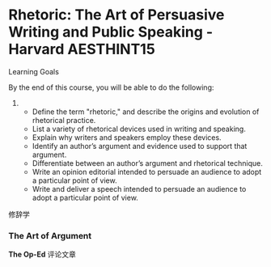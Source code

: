# Rhetoric: The Art of Persuasive Writing and Public Speaking - Harvard AESTHINT15



Learning Goals

By the end of this course, you will be able to do the following:

1. - Define the term "rhetoric," and describe the origins and evolution of rhetorical practice.
   - List a variety of rhetorical devices used in writing and speaking.
   - Explain why writers and speakers employ these devices.
   - Identify an author’s argument and evidence used to support that argument.
   - Differentiate between an author’s argument and rhetorical technique.
   - Write an opinion editorial intended to persuade an audience to adopt a particular point of view.
   - Write and deliver a speech intended to persuade an audience to adopt a particular point of view.

修辞学

### The Art of Argument



**The Op-Ed** 评论文章

